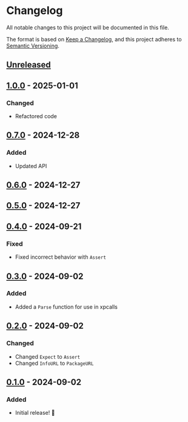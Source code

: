 # Changelog

All notable changes to this project will be documented in this file.

The format is based on [Keep a Changelog](https://keepachangelog.com/en/1.1.0/),
and this project adheres to [Semantic Versioning](https://semver.org/spec/v2.0.0.html).

## [Unreleased]

## [1.0.0] - 2025-01-01

### Changed

- Refactored code

## [0.7.0] - 2024-12-28

### Added

- Updated API

## [0.6.0] - 2024-12-27

## [0.5.0] - 2024-12-27

## [0.4.0] - 2024-09-21

### Fixed

- Fixed incorrect behavior with `Assert`

## [0.3.0] - 2024-09-02

### Added

- Added a `Parse` function for use in xpcalls

## [0.2.0] - 2024-09-02

### Changed

- Changed `Expect` to `Assert`
- Changed `InfoURL` to `PackageURL`

## [0.1.0] - 2024-09-02

### Added

- Initial release! 🎉

[unreleased]: https://github.com/lumin-org/debugger/compare/v1.0.0...HEAD
[1.0.0]: https://github.com/lumin-org/debugger/compare/v0.7.0...v1.0.0
[0.7.0]: https://github.com/lumin-org/debugger/compare/v0.6.0...v0.7.0
[0.6.0]: https://github.com/lumin-org/debugger/compare/v0.5.0...v0.6.0
[0.5.0]: https://github.com/lumin-org/debugger/compare/v0.4.0...v0.5.0
[0.4.0]: https://github.com/luminlabsdev/debugger/compare/v0.3.0...v0.4.0
[0.3.0]: https://github.com/lumin-dev/Debugger/compare/v0.2.0...v0.3.0
[0.2.0]: https://github.com/lumin-dev/Debugger/compare/v0.1.0...v0.2.0
[0.1.0]: https://github.com/lumin-dev/Debugger/compare/aebe81c4d9f957e64408189d42455cbd09c34b69...v0.1.0
